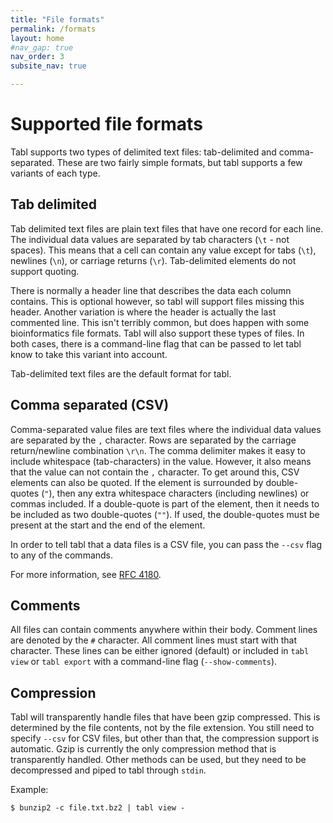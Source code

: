 ```yaml
---
title: "File formats"
permalink: /formats
layout: home
#nav_gap: true
nav_order: 3
subsite_nav: true

---
```


# Supported file formats

Tabl supports two types of delimited text files: tab-delimited and comma-separated. These are two fairly simple formats, but tabl supports a few variants of each type.

## Tab delimited

Tab delimited text files are plain text files that have one record for each line. The individual data values are separated by tab characters (`\t` - not spaces). This means that a cell can contain any value except for tabs (`\t`), newlines (`\n`), or carriage returns (`\r`). Tab-delimited elements do not support quoting.

There is normally a header line that describes the data each column contains. This is optional however, so tabl will support files missing this header. Another variation is where the header is actually the last commented line. This isn't terribly common, but does happen with some bioinformatics file formats. Tabl will also support these types of files. In both cases, there is a command-line flag that can be passed to let tabl know to take this variant into account.

Tab-delimited text files are the default format for tabl.

## Comma separated (CSV)

Comma-separated value files are text files where the individual data values are separated by the `,` character. Rows are separated by the carriage return/newline combination `\r\n`. The comma delimiter makes it easy to include whitespace (tab-characters) in the value. However, it also means that the value can not contain the `,` character. To get around this, CSV elements can also be quoted. If the element is surrounded by double-quotes (`"`), then any extra whitespace characters (including newlines) or commas included. If a double-quote is part of the element, then it needs to be included as two double-quotes (`""`). If used, the double-quotes must be present at the start and the end of the element.

In order to tell tabl that a data files is a CSV file, you can pass the `--csv` flag to any of the commands.

For more information, see [RFC 4180](https://tools.ietf.org/html/rfc4180).

## Comments

All files can contain comments anywhere within their body. Comment lines are denoted by the `#` character. All comment lines must start with that character. These lines can be either ignored (default) or included in `tabl view` or `tabl export` with a command-line flag (`--show-comments`).


## Compression

Tabl will transparently handle files that have been gzip compressed. This is determined by the file contents, not by the file extension. You still need to specify `--csv` for CSV files, but other than that, the compression support is automatic. Gzip is currently the only compression method that is transparently handled. Other methods can be used, but they need to be decompressed and piped to tabl through `stdin`.

Example:

    $ bunzip2 -c file.txt.bz2 | tabl view -